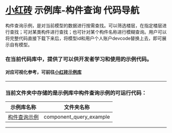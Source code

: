 # [小红砖](www.bos.xyz) 示例库-构件查询 代码导航


构件查询示例，是对当前模型的数据进行按需查找。可以筛选楼层，在指定楼层进行查找；可对某类构件进行查找；也可针对某个构件名称进行模糊查询。用户可以将完整代码直接下载下来后，将模型id和用户个人账户devcode替换上去，即可展示自有模型。

### 在当前代码库中，提供了可以供开发者学习和使用的示例代码。

#### 对应可视化参考，可前往[小红砖示例库](https://www.bos.xyz/examples/)

---

### 当前文件夹中存储的是示例库中构件查询示例的可运行代码：

示例库名称 | 文件夹名称 
------------ | ------------- 
[构件查询示例](https://xhz-beta.bos.xyz/examples/component_query_example.html?source=git) | component_query_example

---
